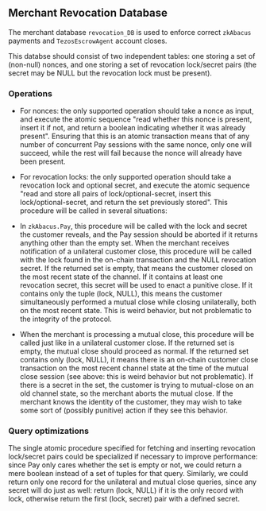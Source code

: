 ## Merchant Revocation Database
The merchant database `revocation_DB` is used to enforce correct `zkAbacus` payments and `TezosEscrowAgent` account closes.

This databse should consist of two independent tables: one storing a set of (non-null) nonces, and one storing a set of revocation lock/secret pairs (the secret may be NULL but the revocation lock must be present).

### Operations

* For nonces: the only supported operation should take a nonce as input, and execute the atomic sequence "read whether this nonce is present, insert it if not, and return a boolean indicating whether it was already present". Ensuring that this is an atomic transaction means that of any number of concurrent Pay sessions with the same nonce, only one will succeed, while the rest will fail because the nonce will already have been present.

* For revocation locks: the only supported operation should take a revocation lock and optional secret, and execute the atomic sequence "read and store all pairs of lock/optional-secret, insert this lock/optional-secret, and return the set previously stored". This procedure will be called in several situations:

* In `zkAbacus.Pay`, this procedure will be called with the lock and secret the customer reveals, and the Pay session should be aborted if it returns anything other than the empty set.
When the merchant receives notification of a unilateral customer close, this procedure will be called with the lock found in the on-chain transaction and the NULL revocation secret. If the returned set is empty, that means the customer closed on the most recent state of the channel. If it contains at least one revocation secret, this secret will be used to enact a punitive close. If it contains only the tuple (lock, NULL), this means the customer simultaneously performed a mutual close while closing unilaterally, both on the most recent state. This is weird behavior, but not problematic to the integrity of the protocol.

* When the merchant is processing a mutual close, this procedure will be called just like in a unilateral customer close. If the returned set is empty, the mutual close should proceed as normal. If the returned set contains only (lock, NULL), it means there is an on-chain customer close transaction on the most recent channel state at the time of the mutual close session (see above: this is weird behavior but not problematic). If there is a secret in the set, the customer is trying to mutual-close on an old channel state, so the merchant aborts the mutual close. If the merchant knows the identity of the customer, they may wish to take some sort of (possibly punitive) action if they see this behavior.

### Query optimizations
 The single atomic procedure specified for fetching and inserting revocation lock/secret pairs could be specialized if necessary to improve performance: since Pay only cares whether the set is empty or not, we could return a mere boolean instead of a set of tuples for that query. Similarly, we could return only one record for the unilateral and mutual close queries, since any secret will do just as well: return (lock, NULL) if it is the only record with lock, otherwise return the first (lock, secret) pair with a defined secret.